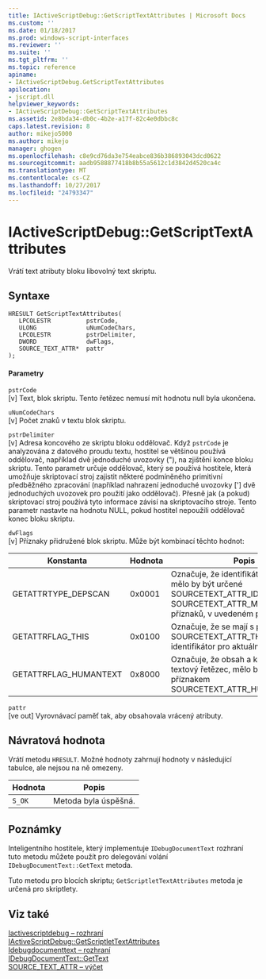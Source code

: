 ```yaml
---
title: IActiveScriptDebug::GetScriptTextAttributes | Microsoft Docs
ms.custom: ''
ms.date: 01/18/2017
ms.prod: windows-script-interfaces
ms.reviewer: ''
ms.suite: ''
ms.tgt_pltfrm: ''
ms.topic: reference
apiname:
- IActiveScriptDebug.GetScriptTextAttributes
apilocation:
- jscript.dll
helpviewer_keywords:
- IActiveScriptDebug::GetScriptTextAttributes
ms.assetid: 2e8bda34-db0c-4b2e-a17f-82c4e0dbbc8c
caps.latest.revision: 8
author: mikejo5000
ms.author: mikejo
manager: ghogen
ms.openlocfilehash: c8e9cd76da3e754eabce836b386893043dcd0622
ms.sourcegitcommit: aadb9588877418b8b55a5612c1d3842d4520ca4c
ms.translationtype: MT
ms.contentlocale: cs-CZ
ms.lasthandoff: 10/27/2017
ms.locfileid: "24793347"
---
```

# <a name="iactivescriptdebuggetscripttextattributes"></a>IActiveScriptDebug::GetScriptTextAttributes
Vrátí text atributy bloku libovolný text skriptu.  
  
## <a name="syntax"></a>Syntaxe  
  
```  
HRESULT GetScriptTextAttributes(  
   LPCOLESTR          pstrCode,  
   ULONG              uNumCodeChars,  
   LPCOLESTR          pstrDelimiter,  
   DWORD              dwFlags,  
   SOURCE_TEXT_ATTR*  pattr  
);  
```  
  
#### <a name="parameters"></a>Parametry  
 `pstrCode`  
 [v] Text, blok skriptu. Tento řetězec nemusí mít hodnotu null byla ukončena.  
  
 `uNumCodeChars`  
 [v] Počet znaků v textu blok skriptu.  
  
 `pstrDelimiter`  
 [v] Adresa koncového ze skriptu bloku oddělovač. Když `pstrCode` je analyzována z datového proudu textu, hostitel se většinou používá oddělovač, například dvě jednoduché uvozovky ("), na zjištění konce bloku skriptu. Tento parametr určuje oddělovač, který se používá hostitele, která umožňuje skriptovací stroj zajistit některé podmíněného primitivní předběžného zpracování (například nahrazení jednoduché uvozovky ['] dvě jednoduchých uvozovek pro použití jako oddělovač). Přesně jak (a pokud) skriptovací stroj používá tyto informace závisí na skriptovacího stroje. Tento parametr nastavte na hodnotu NULL, pokud hostitel nepoužili oddělovač konec bloku skriptu.  
  
 `dwFlags`  
 [v] Příznaky přidružené blok skriptu. Může být kombinací těchto hodnot:  
  
|Konstanta|Hodnota|Popis|  
|--------------|-----------|-----------------|  
|GETATTRTYPE_DEPSCAN|0x0001|Označuje, že identifikátory a tečka mělo by být určené SOURCETEXT_ATTR_IDENTIFIER a SOURCETEXT_ATTR_MEMBERLOOKUP příznaků, v uvedeném pořadí.|  
|GETATTRFLAG_THIS|0x0100|Označuje, že se mají s příznakem SOURCETEXT_ATTR_THIS identifikovat identifikátor pro aktuální objekt.|  
|GETATTRFLAG_HUMANTEXT|0x8000|Označuje, že obsah a komentář textový řetězec, mělo by být určené s příznakem SOURCETEXT_ATTR_HUMANTEXT.|  
  
 `pattr`  
 [ve out] Vyrovnávací paměť tak, aby obsahovala vrácený atributy.  
  
## <a name="return-value"></a>Návratová hodnota  
 Vrátí metodu `HRESULT`. Možné hodnoty zahrnují hodnoty v následující tabulce, ale nejsou na ně omezeny.  
  
|Hodnota|Popis|  
|-----------|-----------------|  
|`S_OK`|Metoda byla úspěšná.|  
  
## <a name="remarks"></a>Poznámky  
 Inteligentního hostitele, který implementuje `IDebugDocumentText` rozhraní tuto metodu můžete použít pro delegování volání `IDebugDocumentText::GetText` metoda.  
  
 Tuto metodu pro blocích skriptu; `GetScriptletTextAttributes` metoda je určená pro skriptlety.  
  
## <a name="see-also"></a>Viz také  
 [Iactivescriptdebug – rozhraní](../../winscript/reference/iactivescriptdebug-interface.md)   
 [IActiveScriptDebug::GetScriptletTextAttributes](../../winscript/reference/iactivescriptdebug-getscriptlettextattributes.md)   
 [Idebugdocumenttext – rozhraní](../../winscript/reference/idebugdocumenttext-interface.md)   
 [IDebugDocumentText::GetText](../../winscript/reference/idebugdocumenttext-gettext.md)   
 [SOURCE_TEXT_ATTR – výčet](../../winscript/reference/source-text-attr-enumeration.md)